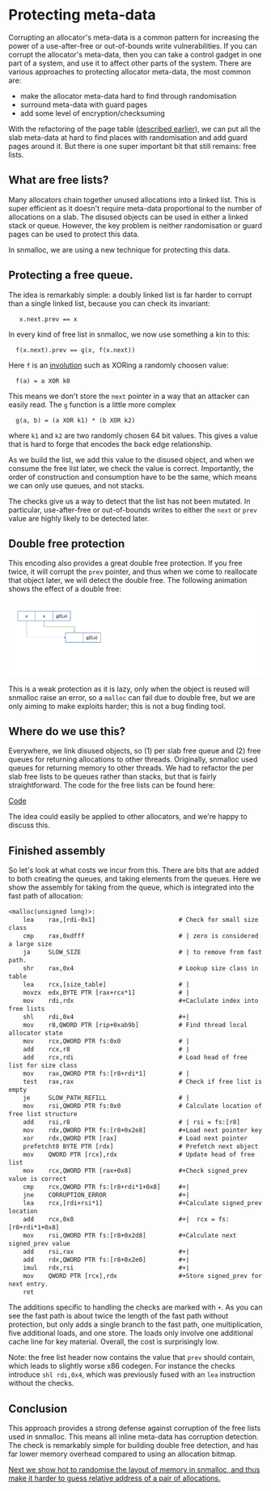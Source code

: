 # Protecting meta-data

Corrupting an allocator's meta-data is a common pattern for increasing the power of a use-after-free or out-of-bounds write vulnerabilities.  If you can corrupt the allocator's meta-data, then you can take a control gadget in one part of a system, and use it to affect other parts of the system.  There are various approaches to protecting allocator meta-data, the most common are:

* make the allocator meta-data hard to find through randomisation
* surround meta-data with guard pages
* add some level of encryption/checksuming

With the refactoring of the page table ([described earlier](./VariableSizedChunks.md)), we can put all the slab meta-data at hard to find places with randomisation and add guard pages around it.  But there is one super important bit that still remains: free lists.

##  What are free lists?

Many allocators chain together unused allocations into a linked list.  This is super efficient as it doesn't require meta-data proportional to the number of allocations on a slab.  The disused objects can be used in either a linked stack or queue.  However, the key problem is neither randomisation or guard pages can be used to protect this data.

In snmalloc, we are using a new technique for protecting this data.

## Protecting a free queue.

The idea is remarkably simple: a doubly linked list is far harder to corrupt than a single linked list, because you can check its invariant:
```
   x.next.prev == x
```
In every kind of free list in snmalloc, we now use something a kin to this:
```
  f(x.next).prev == g(x, f(x.next))
```
Here `f` is an [involution](https://en.wikipedia.org/wiki/Involution_(mathematics)) such as XORing a randomly choosen value:
```
  f(a) = a XOR k0
```
This means we don't store the `next` pointer in a way that an attacker can easily read.  The `g` function is a little more complex
```
  g(a, b) = (a XOR k1) * (b XOR k2)
```
where `k1` and `k2` are two randomly chosen 64 bit values.  This gives a value that is hard to forge that encodes the back edge relationship.

As we build the list, we add this value to the disused object, and when we consume the free list later, we check the value is correct.  Importantly, the order of construction and consumption have to be the same, which means we can only use queues, and not stacks.

The checks give us a way to detect that the list has not been mutated.  In particular, use-after-free or out-of-bounds writes to either the `next` or `prev` value are highly likely to be detected later.

## Double free protection

This encoding also provides a great double free protection.  If you free twice, it will corrupt the `prev` pointer, and thus when we come to reallocate that object later, we will detect the double free. The following animation shows the effect of a double free:

![Double free protection example](./data/doublefreeprotection.gif)

This is a weak protection as it is lazy, only when the object is reused will snmalloc raise an error, so a `malloc` can fail due to double free, but we are only aiming to make exploits harder; this is not a bug finding tool.


## Where do we use this?

Everywhere, we link disused objects, so (1) per slab free queue and (2) free queues for returning allocations to other threads.  Originally, snmalloc used queues for returning memory to other threads.  We had to refactor the per slab free lists to be queues rather than stacks, but that is fairly straightforward.  The code for the free lists can be found here:

[Code](https://github.com/microsoft/snmalloc/blob/main/src/snmalloc/mem/freelist.h)

The idea could easily be applied to other allocators, and we're happy to discuss this.

## Finished assembly

So let's look at what costs we incur from this.  There are bits that are added to both creating the queues, and taking elements from the queues.  Here we show the assembly for taking from the queue, which is integrated into the fast path of allocation:
```x86asm
<malloc(unsigned long)>:
    lea    rax,[rdi-0x1]                       # Check for small size class
    cmp    rax,0xdfff                          # | zero is considered a large size
    ja     SLOW_SIZE                           # | to remove from fast path.
    shr    rax,0x4                             # Lookup size class in table
    lea    rcx,[size_table]                    # | 
    movzx  edx,BYTE PTR [rax+rcx*1]            # | 
    mov    rdi,rdx                             #+Caclulate index into free lists
    shl    rdi,0x4                             #+|
    mov    r8,QWORD PTR [rip+0xab9b]           # Find thread local allocator state
    mov    rcx,QWORD PTR fs:0x0                # |
    add    rcx,r8                              # |
    add    rcx,rdi                             # Load head of free list for size class
    mov    rax,QWORD PTR fs:[r8+rdi*1]         # |
    test   rax,rax                             # Check if free list is empty
    je     SLOW_PATH_REFILL                    # |
    mov    rsi,QWORD PTR fs:0x0                # Calculate location of free list structure
    add    rsi,r8                              # | rsi = fs:[r8]
    mov    rdx,QWORD PTR fs:[r8+0x2e8]         #+Load next pointer key
    xor    rdx,QWORD PTR [rax]                 # Load next pointer
    prefetcht0 BYTE PTR [rdx]                  # Prefetch next object
    mov    QWORD PTR [rcx],rdx                 # Update head of free list
    mov    rcx,QWORD PTR [rax+0x8]             #+Check signed_prev value is correct
    cmp    rcx,QWORD PTR fs:[r8+rdi*1+0x8]     #+|
    jne    CORRUPTION_ERROR                    #+|
    lea    rcx,[rdi+rsi*1]                     #+Calculate signed_prev location
    add    rcx,0x8                             #+|  rcx = fs:[r8+rdi*1+0x8]
    mov    rsi,QWORD PTR fs:[r8+0x2d8]         #+Calculate next signed_prev value
    add    rsi,rax                             #+|
    add    rdx,QWORD PTR fs:[r8+0x2e0]         #+|
    imul   rdx,rsi                             #+|
    mov    QWORD PTR [rcx],rdx                 #+Store signed_prev for next entry.
    ret
```
The additions specific to handling the checks are marked with `+`.
As you can see the fast path is about twice the length of the fast path without protection, but only adds a single branch to the fast path, one multiplication, five additional loads, and one store.
The loads only involve one additional cache line for key material.
Overall, the cost is surprisingly low.

Note: the free list header now contains the value that `prev` should contain, which leads to slightly worse x86 codegen. For instance the checks introduce `shl rdi,0x4`, which was previously fused with an `lea` instruction without the checks.

## Conclusion

This approach provides a strong defense against corruption of the free lists used in snmalloc.  This means all inline meta-data has corruption detection.  The check is remarkably simple for building double free detection, and has far lower memory overhead compared to using an allocation bitmap.

[Next we show hot to randomise the layout of memory in snmalloc, and thus make it harder to guess relative address of a pair of allocations.](./Randomisation.md)
